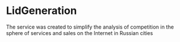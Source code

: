 # LidGeneration
 The service was created to simplify the analysis of competition in the sphere of services and sales on the Internet in Russian cities
